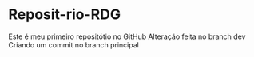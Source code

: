 # Reposit-rio-RDG
Este é meu primeiro repositótio no GitHub
Alteração feita no branch dev
Criando um commit no branch principal

